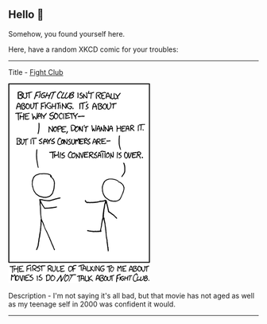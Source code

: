 ## Hello 👀

Somehow, you found yourself here.

Here, have a random XKCD comic for your troubles:

-----------------------------------

Title - [Fight Club](https://xkcd.com/922)

![Fight Club](./random_comic.png)

Description - I'm not saying it's all bad, but that movie has not aged as well as my teenage self in 2000 was confident it would.

-----------------------------------
